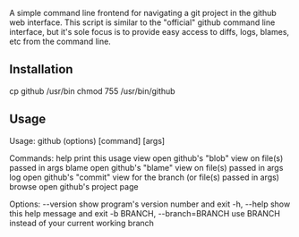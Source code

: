 
A simple command line frontend for navigating a git project in the github web interface. This script is similar to the "official" github command line interface, but it's sole focus is to provide easy access to diffs, logs, blames, etc from the command line.


Installation
------------
cp github /usr/bin
chmod 755 /usr/bin/github

Usage
-----
Usage: github (options) [command] [args]

Commands:
  help		print this usage
  view		open github's "blob" view on file(s) passed in args
  blame		open github's "blame" view on file(s) passed in args
  log		open github's "commit" view for the branch (or file(s) passed in args)
  browse	open github's project page

Options:
  --version             show program's version number and exit
  -h, --help            show this help message and exit
  -b BRANCH, --branch=BRANCH
                        use BRANCH instead of your current working branch
